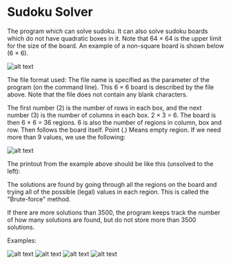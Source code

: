# Sudoku Solver

The program which can solve sudoku. It can also solve sudoku boards which do not have quadratic boxes in it. Note that 64 × 64 is the upper limit for the size of the board. An example of a non-square board is shown below (6 × 6).

![alt text](https://raw.githubusercontent.com/Manteliz/SudokuSolver/master/pictures/sudoku1.png)

The file format used:
The file name is specified as the parameter of the program (on the command line). This 6 × 6 board is described by the file above. Note that the file does not contain any blank characters.

The first number (2) is the number of rows in each box, and the next number (3) is the number of columns
in each box. 2 × 3 = 6. The board is then 6 × 6 = 36 regions. 6 is also the number of regions
in column, box and row. Then follows the board itself. Point (.) Means empty region.
If we need more than 9 values, we use the following:

![alt text](https://raw.githubusercontent.com/Manteliz/SudokuSolver/master/pictures/sudoku2.png)

The printout from the example above should be like this (unsolved
to the left):

The solutions are found by going through all the regions on the board and trying all of the
possible (legal) values in each region. This is called the "Brute-force" method.

If there are more solutions than 3500, the program keeps track the number of how many solutions
are found, but do not store more than 3500 solutions.

Examples:

![alt text](https://raw.githubusercontent.com/Manteliz/SudokuSolver/master/pictures/sudoku3.png)
![alt text](https://raw.githubusercontent.com/Manteliz/SudokuSolver/master/pictures/sudoku4.png)
![alt text](https://raw.githubusercontent.com/Manteliz/SudokuSolver/master/pictures/sudoku5.png)
![alt text](https://raw.githubusercontent.com/Manteliz/SudokuSolver/master/pictures/sudoku6.png)
